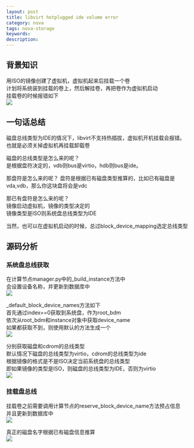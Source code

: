 ```yaml
---
layout: post
title: libvirt hotplugged ide volume error
category: nova
tags: nova-storage
keywords: 
description: 
---
```


## 背景知识 ##

用ISO的镜像创建了虚拟机，虚拟机起来后挂载一个卷  
计划将系统装到挂载的卷上，然后解挂卷，再把卷作为虚拟机启动  
挂载卷的时候报错如下  
![](http://i.imgur.com/UIXJSNx.png)


## 一句话总结 ##

磁盘总线类型为IDE的情况下，libvirt不支持热插拔，虚拟机开机挂载会报错。  
也就是必须关掉虚拟机再挂载卸载卷  

磁盘的总线类型是怎么来的呢？  
是根据盘符决定的，vdb则bus是virtio，hdb则bus是ide。  

那盘符是怎么来的呢？
盘符是根据已有磁盘类型推算的，比如已有磁盘是vda,vdb，那么你这块盘将会是vdc  

那已有盘符是怎么来的呢？  
镜像启动虚拟机，镜像的类型决定的  
镜像类型是ISO则系统盘总线类型为IDE  

当然，也可以在虚拟机启动的时候，总过block_device_mapping选定总线类型  

## 源码分析 ##

### 系统盘总线获取 ###

在计算节点manager.py中的_build_instance方法中  
会设置设备名称，并更新到数据库中  
![](http://i.imgur.com/Ztwr14c.png)

_default_block_device_names方法如下  
首先通过index==0获取到系统盘，作为root_bdm  
依次从root_bdm和instance对象中获取device_name  
如果都获取不到，则使用默认的方法生成一个  
![](http://i.imgur.com/x4aDas8.png)  

分别获取磁盘和cdrom的总线类型  
默认情况下磁盘的总线类型为virtio，cdrom的总线类型为ide  
根据镜像的格式是不是ISO决定当前系统盘的总线类型  
即如果镜像的类型是ISO，则磁盘的总线类型为IDE，否则为virtio  
![](http://i.imgur.com/qNuQ5hW.png)

### 挂载盘总线 ###

挂载卷之前需要调用计算节点的reserve_block_device_name方法预占信息  
并且更新到数据库中  
![](http://i.imgur.com/zOj4u2Q.png)

真正的磁盘名字根据已有磁盘信息推算  
![](http://i.imgur.com/89Kd4zk.png)